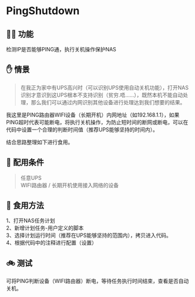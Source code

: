 # PingShutdown

## 🕵️‍♂️ 功能  

检测IP是否能够PING通，执行关机操作保护NAS

## ✋ 情景

> 在我正为家中有UPS高兴时（可以识别UPS使用自动关机功能），打开NAS识别才意识到这UPS根本不支持识别（贫穷.唔……），既然本机不能自动处理，那么我们可以通过内网识别其他设备进行处理达到我们想要的结果。

我这里是PING路由器WIFI设备（长期开机）内网地址（如192.168.1.1），如果PING超时代表可能断电，将执行关机操作，为防止短时间的断网或断电，可以在代码中设置一个合理的判断时间值（推荐UPS能够坚持的时间内）。  
  
结合思路整理如下进行食用。

## 🎈 配用条件

> 任意UPS  
> WIFI路由器 / 长期开机使用接入网络的设备

## 🍴 食用方法

1、打开NAS任务计划  
2、新增计划任务-用户定义的脚本  
3、选择计划运行时间（推荐在UPS能够坚持的范围内），拷贝进入代码。  
4、根据代码中的注释进行配置（设置）  

## 🚲 测试  

可将PING判断设备（WIFI路由器）断电，等待任务执行时间结束，查看是否自动关机。